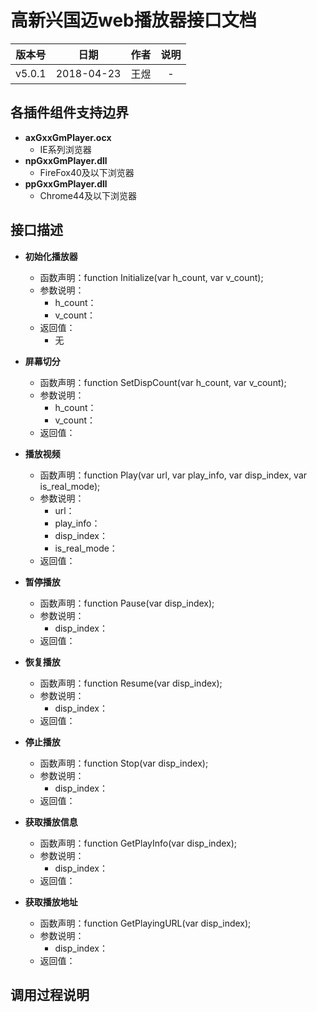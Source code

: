 
# 高新兴国迈web播放器接口文档

|  版本号  |    日期    | 作者 |              说明                |
|:------:|:----------:|:----:|:--------------------------------:|
| v5.0.1 | 2018-04-23 | 王煜 |  -  |

## 各插件组件支持边界

- **axGxxGmPlayer.ocx**
  - IE系列浏览器
- **npGxxGmPlayer.dll**
  - FireFox40及以下浏览器
- **ppGxxGmPlayer.dll**
  - Chrome44及以下浏览器
  
## 接口描述

- **初始化播放器**
	- 函数声明：function Initialize(var h_count, var v_count);
	- 参数说明：
		- h_count：
		- v_count：
	- 返回值：
		- 无


- **屏幕切分**
	- 函数声明：function SetDispCount(var h_count, var v_count);
	- 参数说明：
		- h_count：
		- v_count：
	- 返回值：


- **播放视频**
	- 函数声明：function Play(var url, var play_info, var disp_index, var is_real_mode);
	- 参数说明：
		- url：
		- play_info：
		- disp_index：
		- is_real_mode：
	- 返回值：


- **暂停播放**
	- 函数声明：function Pause(var disp_index);
	- 参数说明：
		- disp_index：
	- 返回值：


- **恢复播放**
	- 函数声明：function Resume(var disp_index);
	- 参数说明：
		- disp_index：
	- 返回值：


- **停止播放**
	- 函数声明：function Stop(var disp_index);
	- 参数说明：
		- disp_index：
	- 返回值：


- **获取播放信息**
	- 函数声明：function GetPlayInfo(var disp_index);
	- 参数说明：
		- disp_index：
	- 返回值：


- **获取播放地址**
	- 函数声明：function GetPlayingURL(var disp_index);
	- 参数说明：
		- disp_index：
	- 返回值：

## 调用过程说明
